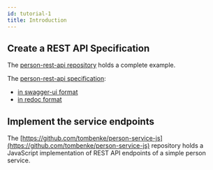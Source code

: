 ```yaml
---
id: tutorial-1
title: Introduction
---
```


## Create a REST API Specification

The [person-rest-api repository](https://github.com/tombenke/person-rest-api/) holds a complete example.

The [person-rest-api specification](https://tombenke.github.io/person-rest-api/):
- [in swagger-ui format](https://tombenke.github.io/person-rest-api/swagger.html)
- [in redoc format](https://tombenke.github.io/person-rest-api/redoc-static.html)

## Implement the service endpoints

The [https://github.com/tombenke/person-service-js](https://github.com/tombenke/person-service-js) repository holds a JavaScript implementation of REST API endpoints of a simple person service.


